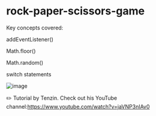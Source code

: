 # rock-paper-scissors-game
 
Key concepts covered:

addEventListener()

Math.floor()

Math.random()

switch statements

![image](https://user-images.githubusercontent.com/33463623/165852840-21e248fb-8868-45e7-bfc4-61013504252a.png)

✏️ Tutorial by Tenzin. Check out his YouTube channel:https://www.youtube.com/watch?v=jaVNP3nIAv0

